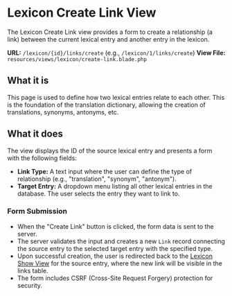 # Lexicon Create Link View

The Lexicon Create Link view provides a form to create a relationship (a link) between the current lexical entry and another entry in the lexicon.

**URL:** `/lexicon/{id}/links/create` (e.g., `/lexicon/1/links/create`)
**View File:** `resources/views/lexicon/create-link.blade.php`

## What it is

This page is used to define how two lexical entries relate to each other. This is the foundation of the translation dictionary, allowing the creation of translations, synonyms, antonyms, etc.

## What it does

The view displays the ID of the source lexical entry and presents a form with the following fields:

-   **Link Type:** A text input where the user can define the type of relationship (e.g., "translation", "synonym", "antonym").
-   **Target Entry:** A dropdown menu listing all other lexical entries in the database. The user selects the entry they want to link to.

### Form Submission

-   When the "Create Link" button is clicked, the form data is sent to the server.
-   The server validates the input and creates a new `Link` record connecting the source entry to the selected target entry with the specified type.
-   Upon successful creation, the user is redirected back to the [Lexicon Show View](show.md) for the source entry, where the new link will be visible in the links table.
-   The form includes CSRF (Cross-Site Request Forgery) protection for security.
